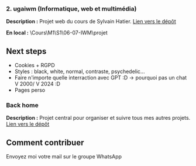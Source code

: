 ### 2. ugaiwm (Informatique, web et multimédia)

**Description :** Projet web du cours de Sylvain Hatier.
[Lien vers le dépôt](https://github.com/ugadavid/ugaiwm)

**En local :** \Cours\M1\S1\06-07-IWM\projet

## Next steps

- Cookies + RGPD
- Styles : black, white, normal, contraste, psychedelic...
- Faire n'importe quelle interraction avec GPT :D -> pourquoi pas un chat V 2000/ V 2024 :D
- Pages perso

### Back home

**Description :** Projet central pour organiser et suivre tous mes autres projets.
[Lien vers le dépôt](https://github.com/ugadavid/project-manager)

## Comment contribuer

Envoyez moi votre mail sur le groupe WhatsApp
